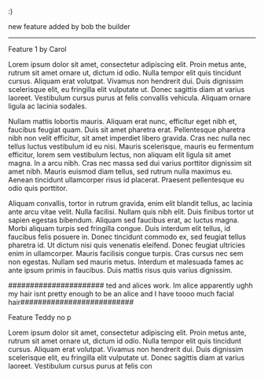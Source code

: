 :)

new feature added by bob the builder 
****************************************

Feature 1 by Carol

Lorem ipsum dolor sit amet, consectetur adipiscing elit. Proin metus ante, rutrum sit amet ornare ut, dictum id odio. Nulla tempor elit quis tincidunt cursus. Aliquam erat volutpat. Vivamus non hendrerit dui. Duis dignissim scelerisque elit, eu fringilla elit vulputate ut. Donec sagittis diam at varius laoreet. Vestibulum cursus purus at felis convallis vehicula. Aliquam ornare ligula ac lacinia sodales.

Nullam mattis lobortis mauris. Aliquam erat nunc, efficitur eget nibh et, faucibus feugiat quam. Duis sit amet pharetra erat. Pellentesque pharetra nibh non velit efficitur, sit amet imperdiet libero gravida. Cras nec nulla nec tellus luctus vestibulum id eu nisi. Mauris scelerisque, mauris eu fermentum efficitur, lorem sem vestibulum lectus, non aliquam elit ligula sit amet magna. In a arcu nibh. Cras nec massa sed dui varius porttitor dignissim sit amet nibh. Mauris euismod diam tellus, sed rutrum nulla maximus eu. Aenean tincidunt ullamcorper risus id placerat. Praesent pellentesque eu odio quis porttitor.

Aliquam convallis, tortor in rutrum gravida, enim elit blandit tellus, ac lacinia ante arcu vitae velit. Nulla facilisi. Nullam quis nibh elit. Duis finibus tortor ut sapien egestas bibendum. Aliquam sed faucibus erat, ac luctus magna. Morbi aliquam turpis sed fringilla congue. Duis interdum elit tellus, id faucibus felis posuere in. Donec tincidunt commodo ex, sed feugiat tellus pharetra id. Ut dictum nisi quis venenatis eleifend. Donec feugiat ultricies enim in ullamcorper. Mauris facilisis congue turpis. Cras cursus nec sem non egestas. Nullam sed mauris metus. Interdum et malesuada fames ac ante ipsum primis in faucibus. Duis mattis risus quis varius dignissim.


###################### ted and alices work.  Im alice apparently  ughh my hair isnt pretty enough to be an alice and I have toooo much facial hair##########################

Feature Teddy no p

Lorem ipsum dolor sit amet, consectetur adipiscing elit. Proin metus ante, rutrum sit amet ornare ut, dictum id odio. Nulla tempor elit quis tincidunt cursus. Aliquam erat volutpat. Vivamus non hendrerit dui. Duis dignissim scelerisque elit, eu fringilla elit vulputate ut. Donec sagittis diam at varius laoreet. Vestibulum cursus purus at felis con